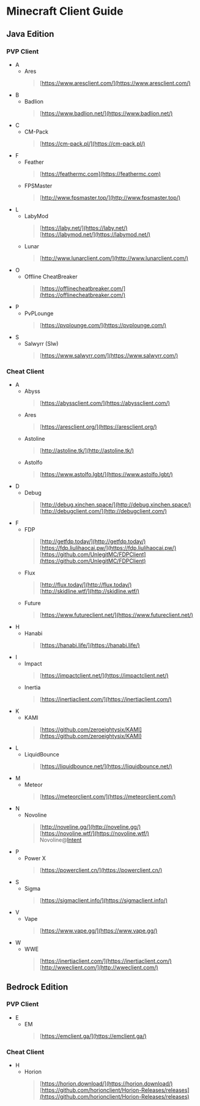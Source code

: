 # Minecraft Client Guide

## Java Edition

### PVP Client

- A
    - Ares
        > [https://www.aresclient.com/](https://www.aresclient.com/)
- B
    - Badlion
        > [https://www.badlion.net/](https://www.badlion.net/)
- C
    - CM-Pack
        > [https://cm-pack.pl/](https://cm-pack.pl/)
- F
    - Feather
        > [https://feathermc.com](https://feathermc.com)
    - FPSMaster
        > [http://www.fpsmaster.top/](http://www.fpsmaster.top/)
- L
    - LabyMod
        > [https://laby.net/](https://laby.net/)  
        > [https://labymod.net/](https://labymod.net/)
    - Lunar
        > [http://www.lunarclient.com/](http://www.lunarclient.com/)
- O
    - Offline CheatBreaker
        > [https://offlinecheatbreaker.com/](https://offlinecheatbreaker.com/)
- P
    - PvPLounge
        > [https://pvplounge.com/](https://pvplounge.com/)
- S
    - Salwyrr (Slw)
        > [https://www.salwyrr.com/](https://www.salwyrr.com/)

### Cheat Client

- A
    - Abyss
        > [https://abyssclient.com/](https://abyssclient.com/)
    - Ares
        > [https://aresclient.org/](https://aresclient.org/)
    - Astoline
        > [http://astoline.tk/](http://astoline.tk/)
    - Astolfo
        > [https://www.astolfo.lgbt/](https://www.astolfo.lgbt/)
- D
    - Debug
        > [http://debug.xinchen.space/](http://debug.xinchen.space/)  
        > [http://debugclient.com/](http://debugclient.com/)
- F
    - FDP
        > [http://getfdp.today/](http://getfdp.today/)  
        > [https://fdp.liulihaocai.pw/](https://fdp.liulihaocai.pw/)
        > [https://github.com/UnlegitMC/FDPClient](https://github.com/UnlegitMC/FDPClient)
    - Flux
        > [http://flux.today/](http://flux.today/)  
        > [http://skidline.wtf/](http://skidline.wtf/)
    - Future
        > [https://www.futureclient.net/](https://www.futureclient.net/)
- H
    - Hanabi
        > [https://hanabi.life/](https://hanabi.life/)
- I
    - Impact
        > [https://impactclient.net/](https://impactclient.net/)
    - Inertia
        > [https://inertiaclient.com/](https://inertiaclient.com/)
- K
    - KAMI
        > [https://github.com/zeroeightysix/KAMI](https://github.com/zeroeightysix/KAMI)
- L
    - LiquidBounce
        > [https://liquidbounce.net/](https://liquidbounce.net/)
- M
    - Meteor
        > [https://meteorclient.com/](https://meteorclient.com/)
- N
    - Novoline
        > [http://noveline.gg/](http://noveline.gg/)  
        > [https://novoline.wtf/](https://novoline.wtf/)  
        > Novoline@[Intent](https://intent.store/)
- P
    - Power X
        > [https://powerclient.cn/](https://powerclient.cn/)
- S
    - Sigma
        > [https://sigmaclient.info/](https://sigmaclient.info/)
- V
    - Vape
        > [https://www.vape.gg/](https://www.vape.gg/)
- W
    - WWE
        > [https://inertiaclient.com/](https://inertiaclient.com/)  
        > [http://wweclient.com/](http://wweclient.com/)


## Bedrock Edition

### PVP Client

- E
    - EM
        > [https://emclient.ga/](https://emclient.ga/) 

### Cheat Client

- H
    - Horion
        > [https://horion.download/](https://horion.download/)  
        > [https://github.com/horionclient/Horion-Releases/releases](https://github.com/horionclient/Horion-Releases/releases)
